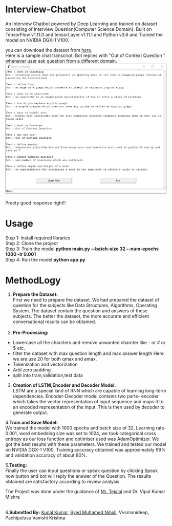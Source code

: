 # Interview-Chatbot

An Interview Chatbot powered by Deep Learning and trained on dataset consisting of Interview Question(Computer Science Domain). 
Built on TensorFlow v1.11.0 and tensorLayer v1.11.1 and Python v3.6 and Trained the model on NVIDIA DGX-1 V100.

you can download the dataset from [here](https://drive.google.com/open?id=1WPY3HB3BlXD-Pflk-CbN60_rTQ8eMNlt).<br>
Here is a sample chat transcript. Bot replies with "Out of Context Question " whenever user ask question from a different domain.
![](Images/Capture.JPG)<br><br>
Preety good response right!!

# Usage
Step 1: Install required libraries<br>
Step 2: Clone the project<br>
Step 3: Train the model **python main.py --batch-size 32 --num-epochs 1000 -lr 0.001**<br>
Step 4: Run the model **python app.py**<br>

# MethodLogy
1. **Prepare the Dataset:**<br>
First we need to prepare the dataset. We had prepared the dataset of question for the subjects like Data Structures, Algorithms, Operating System. The dataset contain the question and answers of these subjects. The better the dataset, the more accurate and efficient conversational results can be obtained.<br><br>
2. **Pre-Processing:**
  * Lowercase all the charcters and remove unwanted charcter like - or # or $ etc. 
  * filter the dataset with max question length and max answer length Here we are use 20 for both qmax and amax.
  * Tokenization and vectorization
  * Add zero padding 
  * split into train,validation,test data
3. **Creation of LSTM,Encoder and Decoder Model:**<br>
LSTM are a special kind of RNN which are capable of learning long-term dependencies. Encoder-Decoder model contains two parts- encoder which takes the vector representation of input sequence and maps it to an encoded representation of the input. This is then used by decoder to generate output.<br>

4.**Train and Save Model:**<br>
We trained the model with 1000 epochs and batch size of 32, Learning rate-0.001, word embedding size was set to 1024, we took categorical cross entropy as our loss function and optimiser used was AdamOptimizer. We got the best results with these parameters. We trained and tested our model on NVIDIA DGX-1 V100. Training accuracy obtained was approximately 99% and validation accuracy of about 80%.<br>

5.**Testing:**<br>
Finally the user can input questions or speak question by clicking Speak now button and bot will reply the answer of the Question. The results obtained are satisfactory according to review analysis.<br>

The Project was done under the guidance of [Mr. Tejalal](https://github.com/tejalal) and Dr. Vipul Kumar Mishra<br><br>

6.**Submitted By:** [Kunal Kumar](https://github.com/kunal164107), [Syed Muhamed Nihall](https://github.com/neoNihall/), Vvsmanideep, Pachipulusu Vamshi Krishna
